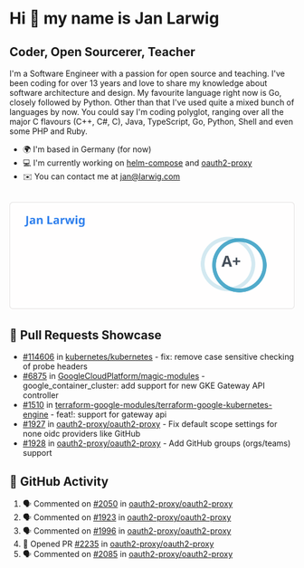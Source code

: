 # Hi 👋 my name is Jan Larwig

## Coder, Open Sourcerer, Teacher

I'm a Software Engineer with a passion for open source and teaching. I've been coding for over 13 years and love to share my knowledge about software architecture and design. My favourite language right now is Go, closely followed by Python. Other than that I've used quite a mixed bunch of languages by now. You could say I'm coding polyglot, ranging over all the major C flavours (C++, C#, C), Java, TypeScript, Go, Python, Shell and even some PHP and Ruby.

- 🌍 I'm based in Germany (for now)
- 💻 I'm currently working on [helm-compose](https://seacrew.github.io/helm-compose/) and [oauth2-proxy](https://github.com/oauth2-proxy/oauth2-proxy)
- ✉️ You can contact me at [jan@larwig.com](mailto:jan@larwig.com)

<br>

<a href="https://github.com/anuraghazra/github-readme-stats">
  <picture>
    <source
      srcset="https://raw.githubusercontent.com/tuunit/tuunit/main/general_dark.svg" 
      media="(prefers-color-scheme: dark)" 
    />
    <source
      srcset="https://raw.githubusercontent.com/tuunit/tuunit/main/general_light.svg" 
      media="(prefers-color-scheme: light), (prefers-color-scheme: no-preference)" 
    />
    <img src="https://raw.githubusercontent.com/tuunit/tuunit/main/general_light.svg" />
  </picture>
</a>

## 🔧 Pull Requests Showcase

- [#114606](https://github.com/kubernetes/kubernetes/issues/114606) in [kubernetes/kubernetes](https://github.com/kubernetes/kubernetes) - fix: remove case sensitive checking of probe headers
- [#6875](https://github.com/GoogleCloudPlatform/magic-modules/pull/6875) in [GoogleCloudPlatform/magic-modules](https://github.com/GoogleCloudPlatform/magic-modules) - google_container_cluster: add support for new GKE Gateway API controller
- [#1510](https://github.com/terraform-google-modules/terraform-google-kubernetes-engine/pull/1510) in [terraform-google-modules/terraform-google-kubernetes-engine](https://github.com/terraform-google-modules/terraform-google-kubernetes-engine) - feat!: support for gateway api
- [#1927](https://github.com/oauth2-proxy/oauth2-proxy/issues/1927) in [oauth2-proxy/oauth2-proxy](https://github.com/oauth2-proxy/oauth2-proxy) - Fix default scope settings for none oidc providers like GitHub
- [#1928](https://github.com/oauth2-proxy/oauth2-proxy/issues/1928) in [oauth2-proxy/oauth2-proxy](https://github.com/oauth2-proxy/oauth2-proxy) - Add GitHub groups (orgs/teams) support

## 🔔 GitHub Activity

<!--START_SECTION:activity-->
1. 🗣 Commented on [#2050](https://github.com/oauth2-proxy/oauth2-proxy/pull/2050#issuecomment-1720174720) in [oauth2-proxy/oauth2-proxy](https://github.com/oauth2-proxy/oauth2-proxy)
2. 🗣 Commented on [#1923](https://github.com/oauth2-proxy/oauth2-proxy/pull/1923#issuecomment-1719933171) in [oauth2-proxy/oauth2-proxy](https://github.com/oauth2-proxy/oauth2-proxy)
3. 🗣 Commented on [#1996](https://github.com/oauth2-proxy/oauth2-proxy/pull/1996#issuecomment-1719876122) in [oauth2-proxy/oauth2-proxy](https://github.com/oauth2-proxy/oauth2-proxy)
4. 💪 Opened PR [#2235](https://github.com/oauth2-proxy/oauth2-proxy/pull/2235) in [oauth2-proxy/oauth2-proxy](https://github.com/oauth2-proxy/oauth2-proxy)
5. 🗣 Commented on [#2085](https://github.com/oauth2-proxy/oauth2-proxy/issues/2085#issuecomment-1719081471) in [oauth2-proxy/oauth2-proxy](https://github.com/oauth2-proxy/oauth2-proxy)
<!--END_SECTION:activity-->
